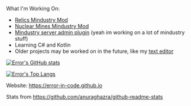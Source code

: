 What I'm Working On:
- [Relics Mindustry Mod](https://github.com/Error-In-Code/Relics-Mod)
- [Nuclear Mines Mindustry Mod](https://github.com/Error-In-Code/Nuclear-Mines-Mod)
- [Mindustry server admin plugin](https://github.com/Error-In-Code/Error-Admin-Plugin) (yeah im working on a lot of mindustry stuff)
- Learning C# and Kotlin
- Older projects may be worked on in the future, like my [text editor](https://github.com/Error-In-Code/Coffee-Bean-Text)

[![Error's GitHub stats](https://github-readme-stats.vercel.app/api?username=error-in-code&theme=synthwave&count_private=true&show_icons=true)](https://github.com/anuraghazra/github-readme-stats)

[![Error's Top Langs](https://github-readme-stats.vercel.app/api/top-langs/?username=error-in-code&theme=synthwave&hide=batchfile,powershell&layout=compact&count_private=true)](https://github.com/anuraghazra/github-readme-stats)

Website: https://error-in-code.github.io

Stats from https://github.com/anuraghazra/github-readme-stats
